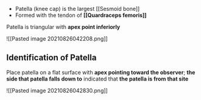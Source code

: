 - Patella (knee cap) is the largest [[Sesmoid bone]] 
- Formed with the tendon of **[[Quardraceps femoris]]**

Patella is triangular with **apex point inferiorly**

![[Pasted image 20210826042208.png]]

## Identification of Patella
Place patella on a flat surface with **apex pointing toward the observer**; **the side that patella falls down to** indicated that **the patella is from that site**

![[Pasted image 20210826042830.png]]